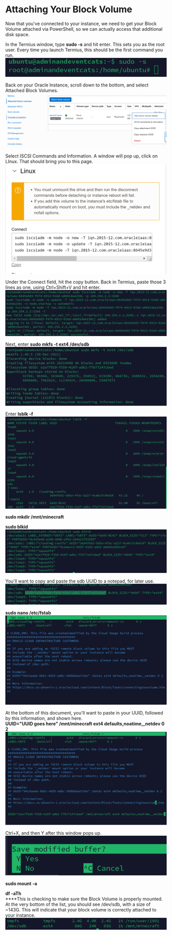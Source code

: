 # Attaching Your Block Volume

Now that you've connected to your instance, we need to get your Block Volume attached via PowerShell, so we can actually access that additional disk space.&#x20;

In the Termius window, type **sudo -s** and hit enter. This sets you as the root user. Every time you launch Termius, this should be the first command you run. \
![](<../../.gitbook/assets/image (14).png>)

Back on your Oracle Instance, scroll down to the bottom, and select Attached Block Volumes. \
![](<../../.gitbook/assets/image (26).png>)

Select ISCSI Commands and Information. A window will pop up, click on LInux. That should bring you to this page. \
![](<../../.gitbook/assets/image (13).png>)

Under the Connect field, hit the copy button. Back in Termius, paste those 3 lines as one, using Ctrl+Shift+V and hit enter.\
![](<../../.gitbook/assets/image (3) (3).png>)

Next, enter **sudo mkfs -t ext4 /dev/sdb** \
****![](<../../.gitbook/assets/image (23).png>)****

Enter **lsblk -f**\
****![](<../../.gitbook/assets/image (21).png>)****

**sudo mkdir /mnt/minecraft**

**sudo blkid**\
****![](<../../.gitbook/assets/image (11).png>)****

You'll want to copy and paste the sdb UUID to a notepad, for later use. \
![](<../../.gitbook/assets/image (17).png>)

**sudo nano /etc/fstab**\
****![](<../../.gitbook/assets/image (15).png>)****

At the bottom of this document, you'll want to paste in your UUID, followed by this information, and shown here. \
**UUID="UUID goes here" /mnt/minecraft ext4 defaults,noatime,\_netdev 0 2**\
****![](<../../.gitbook/assets/image (18).png>)****

Ctrl+X, and then Y after this window pops up. \
![](<../../.gitbook/assets/image (10).png>)

**sudo mount -a**

**df -aTh**\
****This is checking to make sure the Block Volume is properly mounted. At the very bottom of the list, you should see /dev/sdb, with a size of \~143G. This will indicate that your block volume is correctly attached to your instance.\
![](<../../.gitbook/assets/image (4).png>)



